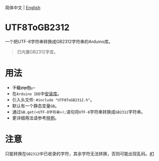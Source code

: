 简体中文 | [English](README_EN.md)

# UTF8ToGB2312

一个把UTF-8字符串转换成GB2312字符串的Arduino库。

> 已内置GB2312字库。

# 用法

- ~~下载zip包。~~
- 在`Arduino IDE`中[安装库](https://docs.arduino.cc/software/ide-v1/tutorials/installing-libraries)。
- 引入头文件: `#include "UTF8ToGB2312.h"`。
- 默认有一个静态变量`GB`。
- 通过`GB.get(<UTF-8字符串>);`语句将`UTF-8`字符串转换成`GB2312`字符串。
- 更详细用法请参考[样例](examples)。

# 注意

只能转换在`GB2312`中已收录的字符，其余字符无法转换，否则可能出现乱码。[#1](https://github.com/TikaFlow/UTF8ToGB2312/issues/1)

